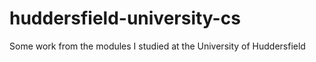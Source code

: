 # huddersfield-university-cs
Some work from the modules I studied at the University of Huddersfield

